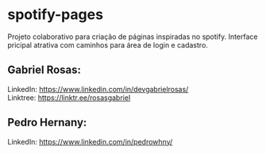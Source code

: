 # spotify-pages
 Projeto colaborativo para criação de páginas inspiradas no spotify. Interface pricipal atrativa com caminhos para área de login e cadastro.

## Gabriel Rosas:

 LinkedIn:  https://www.linkedin.com/in/devgabrielrosas/
 <br>
 Linktree: https://linktr.ee/rosasgabriel
 <br>

## Pedro Hernany:

 LinkedIn: https://www.linkedin.com/in/pedrowhny/
 <br>
